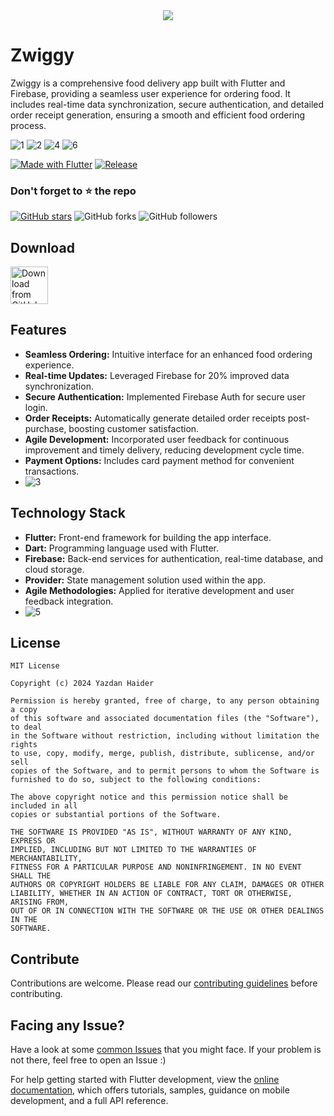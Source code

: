 <div align="center">
<img src="https://readme-typing-svg.herokuapp.com?color=FFB07C&size=50&width=1000&height=80&lines=Welcome-to-ZWIGGY-Food-Delivery-App"/>
</div>

# Zwiggy
Zwiggy is a comprehensive food delivery app built with Flutter and Firebase, providing a seamless user experience for ordering food. It includes real-time data synchronization, secure authentication, and detailed order receipt generation, ensuring a smooth and efficient food ordering process.

![1](https://github.com/user-attachments/assets/21241afd-d2de-4297-9dd9-488e1f0a40dd)
![2](https://github.com/user-attachments/assets/d2b1dbd1-097e-4239-b52e-2fa039a298f7)
![4](https://github.com/user-attachments/assets/cd73ce05-9a33-49c2-9272-ff4dcb449f75)
![6](https://github.com/user-attachments/assets/da9b6c76-1e30-4acb-b99c-b06d8793b182)



[![Made with Flutter](https://img.shields.io/badge/Made%20with-flutter-61DAFB.svg)](https://flutter.dev/) [![Release](https://img.shields.io/github/v/release/yazdanhaider/Foodie?label=Release&color=success&style=flat&include_prereleases)](https://github.com/yazdanhaider/Food-Delivery/)

### Don't forget to :star: the repo

[![GitHub stars](https://img.shields.io/github/stars/yazdanhaider/Food-Delivery.svg?style=social&label=Star)](https://github.com/yazdanhaider/Food-Delivery) ![GitHub forks](https://img.shields.io/github/forks/yazdanhaider/Food-Delivery.svg?style=social&label=Forks) ![GitHub followers](https://img.shields.io/github/followers/yazdanhaider.svg?style=social&label=Follow)

## Download

[<img src="https://img.shields.io/badge/GitHub-181717?logo=github&logoColor=white"
     alt="Download from GitHub"
     height="60">](https://github.com/yazdanhaider/Food-Delivery)

## Features

- **Seamless Ordering:** Intuitive interface for an enhanced food ordering experience.
- **Real-time Updates:** Leveraged Firebase for 20% improved data synchronization.
- **Secure Authentication:** Implemented Firebase Auth for secure user login.
- **Order Receipts:** Automatically generate detailed order receipts post-purchase, boosting customer satisfaction.
- **Agile Development:** Incorporated user feedback for continuous improvement and timely delivery, reducing development cycle time.
- **Payment Options:** Includes card payment method for convenient transactions.
- ![3](https://github.com/user-attachments/assets/33ea038f-3531-4f67-8457-5e44bee981b2)

## Technology Stack

- **Flutter:** Front-end framework for building the app interface.
- **Dart:** Programming language used with Flutter.
- **Firebase:** Back-end services for authentication, real-time database, and cloud storage.
- **Provider:** State management solution used within the app.
- **Agile Methodologies:** Applied for iterative development and user feedback integration.
- ![5](https://github.com/user-attachments/assets/4584c8b4-b903-4ace-8d82-0c03bbd5a2f0)

## License

```
MIT License

Copyright (c) 2024 Yazdan Haider

Permission is hereby granted, free of charge, to any person obtaining a copy
of this software and associated documentation files (the "Software"), to deal
in the Software without restriction, including without limitation the rights
to use, copy, modify, merge, publish, distribute, sublicense, and/or sell
copies of the Software, and to permit persons to whom the Software is
furnished to do so, subject to the following conditions:

The above copyright notice and this permission notice shall be included in all
copies or substantial portions of the Software.

THE SOFTWARE IS PROVIDED "AS IS", WITHOUT WARRANTY OF ANY KIND, EXPRESS OR
IMPLIED, INCLUDING BUT NOT LIMITED TO THE WARRANTIES OF MERCHANTABILITY,
FITNESS FOR A PARTICULAR PURPOSE AND NONINFRINGEMENT. IN NO EVENT SHALL THE
AUTHORS OR COPYRIGHT HOLDERS BE LIABLE FOR ANY CLAIM, DAMAGES OR OTHER
LIABILITY, WHETHER IN AN ACTION OF CONTRACT, TORT OR OTHERWISE, ARISING FROM,
OUT OF OR IN CONNECTION WITH THE SOFTWARE OR THE USE OR OTHER DEALINGS IN THE
SOFTWARE.
```
## Contribute

Contributions are welcome. Please read our [contributing guidelines](https://github.com/yazdanhaider/Food-Delivery/blob/main/CONTRIBUTING.md) before contributing.

## Facing any Issue?

Have a look at some [common Issues](https://github.com/yazdanhaider/Food-Delivery/wiki/Common-Issues) that you might face. If your problem is not there, feel free to open an Issue :)

For help getting started with Flutter development, view the
[online documentation](https://docs.flutter.dev/), which offers tutorials,
samples, guidance on mobile development, and a full API reference.


